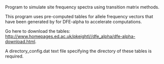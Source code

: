 Program to simulate site frequency spectra using transition matrix methods.   

This program uses pre-computed tables for allele frequency vectors that have been generated by for DFE-alpha to accelerate computations. 
 
Go here to download the tables: http://www.homepages.ed.ac.uk/pkeightl//dfe_alpha/dfe-alpha-download.html.   

A directory_config.dat text file specifying the directory of these tables is required.